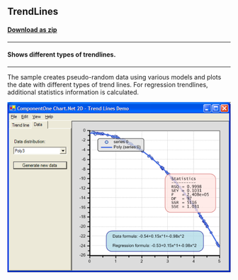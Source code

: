 ## TrendLines
#### [Download as zip](https://grapecity.github.io/DownGit/#/home?url=https://github.com/GrapeCity/ComponentOne-WinForms-Samples/tree/master/NetFramework\Charts\CS\TrendLines)
____
#### Shows different types of trendlines.
____
The sample creates pseudo-random data using various models and plots the date with different types of trend lines. For regression trendlines, additional statistics information is calculated.

![screenshot](screenshot.PNG)
